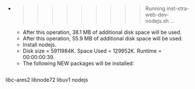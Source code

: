 * >>>>>>>>> Running inst-xtra-web-dev-nodejs.sh ...
  * After this operation, 38.1 MB of additional disk space will be used.
  * After this operation, 55.9 MB of additional disk space will be used.
  * Install nodejs.
  * Disk size = 5911984K. Space Used = 129952K. Runtime = 00:00:00:39.
  * The following NEW packages will be installed:
  ```bash
libc-ares2 libnode72 libuv1 nodejs
  ```

